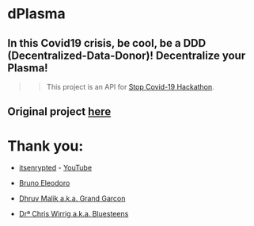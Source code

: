 # dPlasma

## In this Covid19 crisis, be cool, be a DDD  (Decentralized-Data-Donor)! Decentralize your Plasma!

>> This project is an API for [Stop Covid-19 Hackathon](https://gitcoin.co/hackathon/stop-covid).

## Original project [here](https://github.com/itsencrypted/dplasma)

# Thank you:

- [itsenrypted](https://github.com/itsencrypted) - [YouTube](https://www.youtube.com/channel/UCwQ2yLysov8l6uaz_cASC-g)

- [Bruno Eleodoro](https://github.com/BrunoEleodoro)

- [Dhruv Malik a.k.a. Grand Garcon](https://github.com/grandgarcon)

- [Drª Chris Wirrig a.k.a. Bluesteens](https://gitcoin.co/bluesteens)
